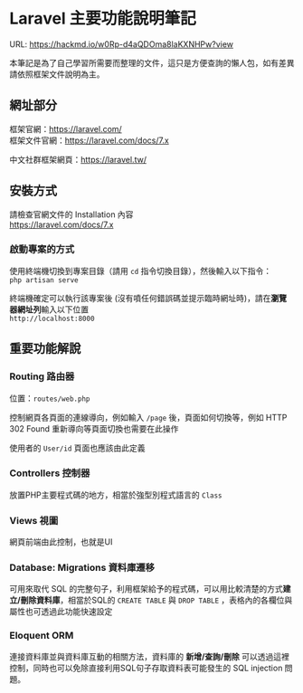 # Laravel 主要功能說明筆記
URL: https://hackmd.io/w0Rp-d4aQDOma8laKXNHPw?view

本筆記是為了自己學習所需要而整理的文件，這只是方便查詢的懶人包，如有差異請依照框架文件說明為主。

## 網址部分
框架官網：https://laravel.com/  
框架文件官網：https://laravel.com/docs/7.x  

中文社群框架網頁：https://laravel.tw/

## 安裝方式
請檢查官網文件的 Installation 內容  
https://laravel.com/docs/7.x

### 啟動專案的方式
使用終端機切換到專案目錄（請用 `cd` 指令切換目錄），然後輸入以下指令：  
`php artisan serve`

終端機確定可以執行該專案後 (沒有噴任何錯誤碼並提示臨時網址時)，請在**瀏覽器網址列**輸入以下位置  
`http://localhost:8000`

## 重要功能解說

### Routing 路由器

位置：`routes/web.php`

控制網頁各頁面的連線導向，例如輸入 `/page` 後，頁面如何切換等，例如 HTTP 302 Found 重新導向等頁面切換也需要在此操作

使用者的 `User/id` 頁面也應該由此定義

### Controllers 控制器

放置PHP主要程式碼的地方，相當於強型別程式語言的 `Class`

### Views 視圖

網頁前端由此控制，也就是UI

### Database: Migrations 資料庫遷移

可用來取代 SQL 的完整句子，利用框架給予的程式碼，可以用比較清楚的方式**建立/刪除資料庫**，相當於SQL的 `CREATE TABLE` 與 `DROP TABLE` ，表格內的各欄位與屬性也可透過此功能快速設定

### Eloquent ORM 

連接資料庫並與資料庫互動的相關方法，資料庫的 **新增/查詢/刪除** 可以透過這裡控制，同時也可以免除直接利用SQL句子存取資料表可能發生的 SQL injection 問題。